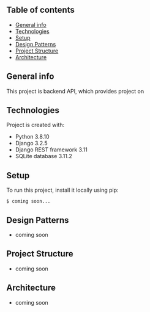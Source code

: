 ## Table of contents
* [General info](#general-info)
* [Technologies](#technologies)
* [Setup](#setup)
* [Design Patterns](#Design-Patterns)
* [Project Structure](#Project-Structure)
* [Architecture](#Architecture)

## General info
This project is backend API, which provides project on 
	
## Technologies
Project is created with:
* Python 3.8.10
* Django 3.2.5
* Django REST framework 3.11
* SQLite database 3.11.2
	
## Setup
To run this project, install it locally using pip:

```
$ coming soon...
```

## Design Patterns
* coming soon

## Project Structure
* coming soon

## Architecture
* coming soon
